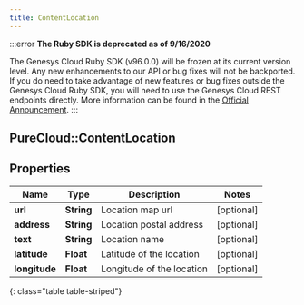 ```yaml
---
title: ContentLocation
---
```


:::error
**The Ruby SDK is deprecated as of 9/16/2020**

The Genesys Cloud Ruby SDK (v96.0.0) will be frozen at its current version level. Any new enhancements to our API or bug fixes will not be backported. If you do need to take advantage of new features or bug fixes outside the Genesys Cloud Ruby SDK, you will need to use the Genesys Cloud REST endpoints directly. More information can be found in the [Official Announcement](https://developer.mypurecloud.com/forum/t/announcement-genesys-cloud-ruby-sdk-end-of-life/8850).
:::


## PureCloud::ContentLocation

## Properties

|Name | Type | Description | Notes|
|------------ | ------------- | ------------- | -------------|
| **url** | **String** | Location map url | [optional] |
| **address** | **String** | Location postal address | [optional] |
| **text** | **String** | Location name | [optional] |
| **latitude** | **Float** | Latitude of the location | [optional] |
| **longitude** | **Float** | Longitude of the location | [optional] |
{: class="table table-striped"}


